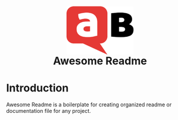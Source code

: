 
<h1 align="center"> 
    <a href="https://www.askbuddie.com"><img src="ask-buddie-icon.png" align="center" width="180px" height="130px" alt="askbuddie-icon"/>
    </a>
  <br>
  <span align="center"> Awesome Readme </span> 
</h1>


# Introduction

Awesome Readme is a boilerplate for creating organized readme or documentation file for any project.
